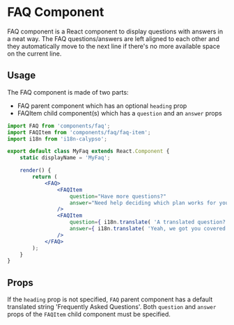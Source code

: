 FAQ Component
=============

FAQ component is a React component to display questions with answers in a neat way. The FAQ questions/answers are left
aligned to each other and they automatically move to the next line if there's no more available space on the current line.

## Usage

The FAQ component is made of two parts:
- FAQ parent component which has an optional `heading` prop
- FAQItem child component(s) which has a `question` and an `answer` props

```jsx
import FAQ from 'components/faq';
import FAQItem from 'components/faq/faq-item';
import i18n from 'i18n-calypso';

export default class MyFaq extends React.Component {
	static displayName = 'MyFaq';

	render() {
		return (
			<FAQ>
				<FAQItem
					question="Have more questions?"
					answer="Need help deciding which plan works for you? Our happiness engineers are available for any questions you may have."
				/>
				<FAQItem
					question={ i18n.translate( 'A translated question?' ) }
					answer={ i18n.translate( 'Yeah, we got you covered!' ) }
				/>
			</FAQ>
		);
	}
}

```

## Props

If the `heading` prop is not specified, `FAQ` parent component has a default translated string 'Frequently Asked Questions'.
Both `question` and `answer` props of the `FAQItem` child component must be specified.
